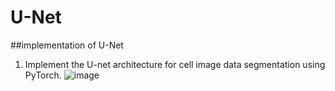 # U-Net
##implementation of U-Net
1. Implement the U-net architecture for cell image data segmentation using PyTorch.
![image](http://github.com/yide1235/U-Net/tree/main/img/UNet_arch.png)
